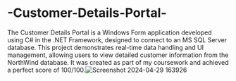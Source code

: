 # -Customer-Details-Portal-
The Customer Details Portal is a Windows Form application developed using C# in the .NET Framework, designed to connect to an MS SQL Server database. This project demonstrates real-time data handling and UI management, allowing users to view detailed customer information from the NorthWind database. It was created as part of my coursework and achieved a perfect score of 100/100.![Screenshot 2024-04-29 163926](https://github.com/poeticinspiired/-Customer-Details-Portal-/assets/89709811/37f3bdfb-1332-4e39-b89a-007a7fed68d1)
